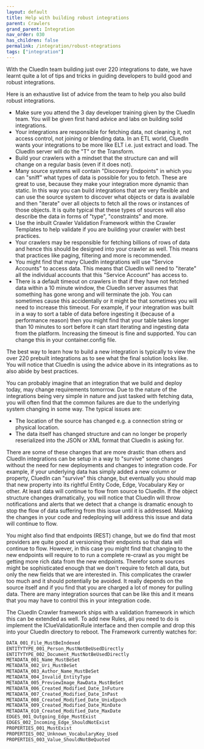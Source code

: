 ```yaml
---
layout: default
title: Help with building robust integrations
parent: Crawlers
grand_parent: Integration
nav_order: 030
has_children: false
permalink: /integration/robust-ntegrations
tags: ["integration"]
---
```



With the CluedIn team building just over 220 integrations to date, we have learnt quite a lot of tips and tricks in guiding developers to build good and robust integrations. 

Here is an exhaustive list of advice from the team to help you also build robust integrations.

 - Make sure you attend the 3 day developer training given by the CluedIn team. You will be given first hand advice and labs on building solid integrations. 
 - Your integrations are responsible for fetching data, not cleaning it, not access control, not joining or blending data. In an ETL world, CluedIn wants your integrations to be more like ELT i.e. just extract and load. The CluedIn server will do the "T" or the Transform. 
 - Build your crawlers with a mindset that the structure can and will change on a regular basis (even if it does not).
 - Many source systems will contain "Discovery Endpoints" in which you can "sniff" what types of data is possible for you to fetch. These are great to use, because they make your integration more dynamic than static. In this way you can build integrations that are very flexible and can use the source system to discover what objects or data is available and then "iterate" over all objects to fetch all the rows or instances of those objects. It is quite typical that these types of sources will also describe the data in forms of "type", "constraints" and more. 
 - Use the inbuilt Crawler Validation Framework within the Crawler Templates to help validate if you are building your crawler with best practices. 
 - Your crawlers may be responsible for fetching billions of rows of data and hence this should be designed into your crawler as well. This means that practices like paging, filtering and more is recommended. 
 - You might find that many CluedIn integrations will use "Service Accounts" to access data. This means that CluedIn will need to "iterate" all the individual accounts that this "Service Account" has access to. 
 - There is a default timeout on crawlers in that if they have not fetched data within a 10 minute window, the CluedIn server assumes that something has gone wrong and will terminate the job. You can sometimes cause this accidentally or it might be that sometimes you will need to increase this timeout. For example, if your integration was built in a way to sort a table of data before ingesting it (because of a performance reason) then you might find that your table takes longer than 10 minutes to sort before it can start iterating and ingesting data from the platform. Increasing the timeout is fine and supported. You can change this in your container.config file.

 The best way to learn how to build a new integration is typically to view the over 220 prebuilt integrations as to see what the final solution looks like. You will notice that CluedIn is using the advice above in its integrations as to also abide by best practices. 

 You can probably imagine that an integration that we build and deploy today, may change requirements tomorrow. Due to the nature of the integrations being very simple in nature and just tasked with fetching data, you will often find that the common failures are due to the underlying system changing in some way. The typical issues are:

  - The location of the source has changed e.g. a connection string or physical location.
  - The data itself has changed structure and can no longer be properly reserialized into the JSON or XML format that CluedIn is asking for. 

  There are some of these changes that are more drastic than others and CluedIn integrations can be setup in a way to "survive" some changes without the need for new deployments and changes to integration code. For example, if your underlying data has simply added a new column or property, CluedIn can "survive" this change, but eventually you should map that new property into its rightful Entity Code, Edge, Vocabulary Key or other. At least data will continue to flow from source to CluedIn. If the object structure changes dramatically, you will notice that CluedIn will throw notifications and alerts that we detect that a change is dramatic enough to stop the flow of data suffering from this issue until it is addressed. Making the changes in your code and redeploying will address this issue and data will continue to flow. 

  You might also find that endpoints (REST) change, but we do find that most providers are quite good at versioning their endpoints so that data will continue to flow. However, in this case you might find that changing to the new endpoints will require to to run a complete re-crawl as you might be getting more rich data from the new endpoints. Therefor some sources might be sophisticated enough that we don't require to fetch all data, but only the new fields that we are interested in. This complicates the crawler too much and it should potentially be avoided. It really depends on the source itself and if you find that you are charged a lot of money for pulling data. There are many integration sources that can be like this and it means that you may have to control this in your integration code. 

  The CluedIn Crawler framework ships with a validation framework in which this can be extended as well. To add new Rules, all you need to do is implement the IClueValidationRule interface and then compile and drop this into your CluedIn directory to reboot. The Framework currently watches for:

```csharp
DATA_001_File_MustBeIndexed
ENTITYTYPE_001_Person_MustNotBeUsedDirectly
ENTITYTYPE_002_Document_MustNotBeUsedDirectly
METADATA_001_Name_MustBeSet
METADATA_002_Uri_MustBeSet
METADATA_003_Author_Name_MustBeSet
METADATA_004_Invalid_EntityType
METADATA_005_PreviewImage_RawData_MustBeSet
METADATA_006_Created_Modified_Date_InFuture
METADATA_007_Created_Modified_Date_InPast
METADATA_008_Created_Modified_Date_UnixEpoch
METADATA_009_Created_Modified_Date_MinDate
METADATA_010_Created_Modified_Date_MaxDate
EDGES_001_Outgoing_Edge_MustExist
EDGES_002_Incoming_Edge_ShouldNotExist
PROPERTIES_001_MustExist
PROPERTIES_002_Unknown_VocabularyKey_Used
PROPERTIES_003_Value_ShouldNotBeQuoted
```